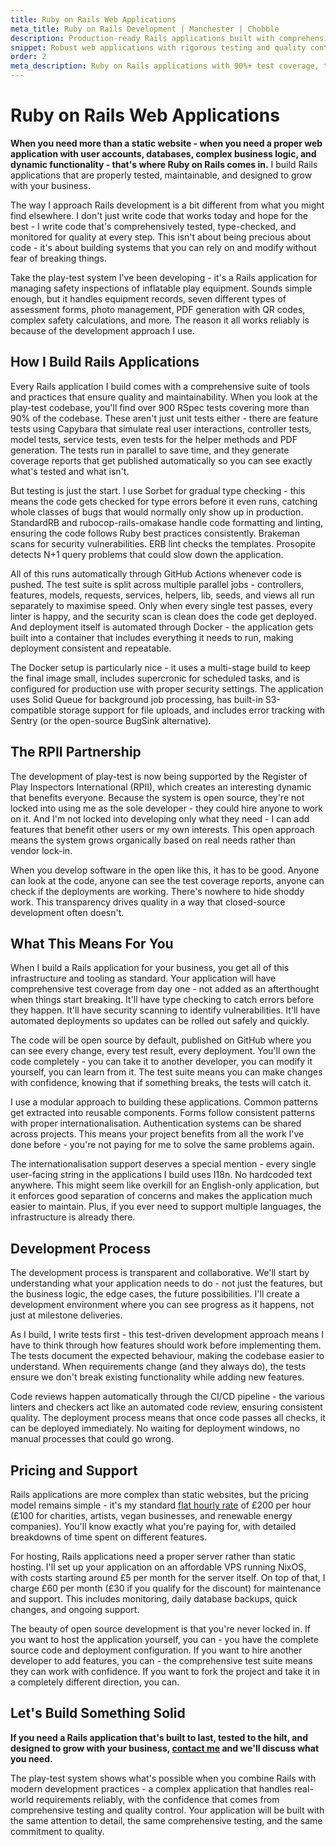 ```yaml
---
title: Ruby on Rails Web Applications
meta_title: Ruby on Rails Development | Manchester | Chobble
description: Production-ready Rails applications built with comprehensive testing and modern tooling
snippet: Robust web applications with rigorous testing and quality control
order: 2
meta_description: Ruby on Rails applications with 90%+ test coverage, type checking, automated deployments - Manchester developer - 50% off for charities
---
```


# Ruby on Rails Web Applications

**When you need more than a static website - when you need a proper web application with user accounts, databases, complex business logic, and dynamic functionality - that's where Ruby on Rails comes in.** I build Rails applications that are properly tested, maintainable, and designed to grow with your business.

The way I approach Rails development is a bit different from what you might find elsewhere. I don't just write code that works today and hope for the best - I write code that's comprehensively tested, type-checked, and monitored for quality at every step. This isn't about being precious about code - it's about building systems that you can rely on and modify without fear of breaking things.

Take the play-test system I've been developing - it's a Rails application for managing safety inspections of inflatable play equipment. Sounds simple enough, but it handles equipment records, seven different types of assessment forms, photo management, PDF generation with QR codes, complex safety calculations, and more. The reason it all works reliably is because of the development approach I use.

## How I Build Rails Applications

Every Rails application I build comes with a comprehensive suite of tools and practices that ensure quality and maintainability. When you look at the play-test codebase, you'll find over 900 RSpec tests covering more than 90% of the codebase. These aren't just unit tests either - there are feature tests using Capybara that simulate real user interactions, controller tests, model tests, service tests, even tests for the helper methods and PDF generation. The tests run in parallel to save time, and they generate coverage reports that get published automatically so you can see exactly what's tested and what isn't.

But testing is just the start. I use Sorbet for gradual type checking - this means the code gets checked for type errors before it even runs, catching whole classes of bugs that would normally only show up in production. StandardRB and rubocop-rails-omakase handle code formatting and linting, ensuring the code follows Ruby best practices consistently. Brakeman scans for security vulnerabilities. ERB lint checks the templates. Prosopite detects N+1 query problems that could slow down the application.

All of this runs automatically through GitHub Actions whenever code is pushed. The test suite is split across multiple parallel jobs - controllers, features, models, requests, services, helpers, lib, seeds, and views all run separately to maximise speed. Only when every single test passes, every linter is happy, and the security scan is clean does the code get deployed. And deployment itself is automated through Docker - the application gets built into a container that includes everything it needs to run, making deployment consistent and repeatable.

The Docker setup is particularly nice - it uses a multi-stage build to keep the final image small, includes supercronic for scheduled tasks, and is configured for production use with proper security settings. The application uses Solid Queue for background job processing, has built-in S3-compatible storage support for file uploads, and includes error tracking with Sentry (or the open-source BugSink alternative).

## The RPII Partnership

The development of play-test is now being supported by the Register of Play Inspectors International (RPII), which creates an interesting dynamic that benefits everyone. Because the system is open source, they're not locked into using me as the sole developer - they could hire anyone to work on it. And I'm not locked into developing only what they need - I can add features that benefit other users or my own interests. This open approach means the system grows organically based on real needs rather than vendor lock-in.

When you develop software in the open like this, it has to be good. Anyone can look at the code, anyone can see the test coverage reports, anyone can check if the deployments are working. There's nowhere to hide shoddy work. This transparency drives quality in a way that closed-source development often doesn't.

## What This Means For You

When I build a Rails application for your business, you get all of this infrastructure and tooling as standard. Your application will have comprehensive test coverage from day one - not added as an afterthought when things start breaking. It'll have type checking to catch errors before they happen. It'll have security scanning to identify vulnerabilities. It'll have automated deployments so updates can be rolled out safely and quickly.

The code will be open source by default, published on GitHub where you can see every change, every test result, every deployment. You'll own the code completely - you can take it to another developer, you can modify it yourself, you can learn from it. The test suite means you can make changes with confidence, knowing that if something breaks, the tests will catch it.

I use a modular approach to building these applications. Common patterns get extracted into reusable components. Forms follow consistent patterns with proper internationalisation. Authentication systems can be shared across projects. This means your project benefits from all the work I've done before - you're not paying for me to solve the same problems again.

The internationalisation support deserves a special mention - every single user-facing string in the applications I build uses I18n. No hardcoded text anywhere. This might seem like overkill for an English-only application, but it enforces good separation of concerns and makes the application much easier to maintain. Plus, if you ever need to support multiple languages, the infrastructure is already there.

## Development Process

The development process is transparent and collaborative. We'll start by understanding what your application needs to do - not just the features, but the business logic, the edge cases, the future possibilities. I'll create a development environment where you can see progress as it happens, not just at milestone deliveries.

As I build, I write tests first - this test-driven development approach means I have to think through how features should work before implementing them. The tests document the expected behaviour, making the codebase easier to understand. When requirements change (and they always do), the tests ensure we don't break existing functionality while adding new features.

Code reviews happen automatically through the CI/CD pipeline - the various linters and checkers act like an automated code review, ensuring consistent quality. The deployment process means that once code passes all checks, it can be deployed immediately. No waiting for deployment windows, no manual processes that could go wrong.

## Pricing and Support

Rails applications are more complex than static websites, but the pricing model remains simple - it's my standard [flat hourly rate](/prices/) of £200 per hour (£100 for charities, artists, vegan businesses, and renewable energy companies). You'll know exactly what you're paying for, with detailed breakdowns of time spent on different features.

For hosting, Rails applications need a proper server rather than static hosting. I'll set up your application on an affordable VPS running NixOS, with costs starting around £5 per month for the server itself. On top of that, I charge £60 per month (£30 if you qualify for the discount) for maintenance and support. This includes monitoring, daily database backups, quick changes, and ongoing support.

The beauty of open source development is that you're never locked in. If you want to host the application yourself, you can - you have the complete source code and deployment configuration. If you want to hire another developer to add features, you can - the comprehensive test suite means they can work with confidence. If you want to fork the project and take it in a completely different direction, you can.

## Let's Build Something Solid

**If you need a Rails application that's built to last, tested to the hilt, and designed to grow with your business, [contact me](/contact/) and we'll discuss what you need.**

The play-test system shows what's possible when you combine Rails with modern development practices - a complex application that handles real-world requirements reliably, with the confidence that comes from comprehensive testing and quality control. Your application will be built with the same attention to detail, the same comprehensive testing, and the same commitment to quality.